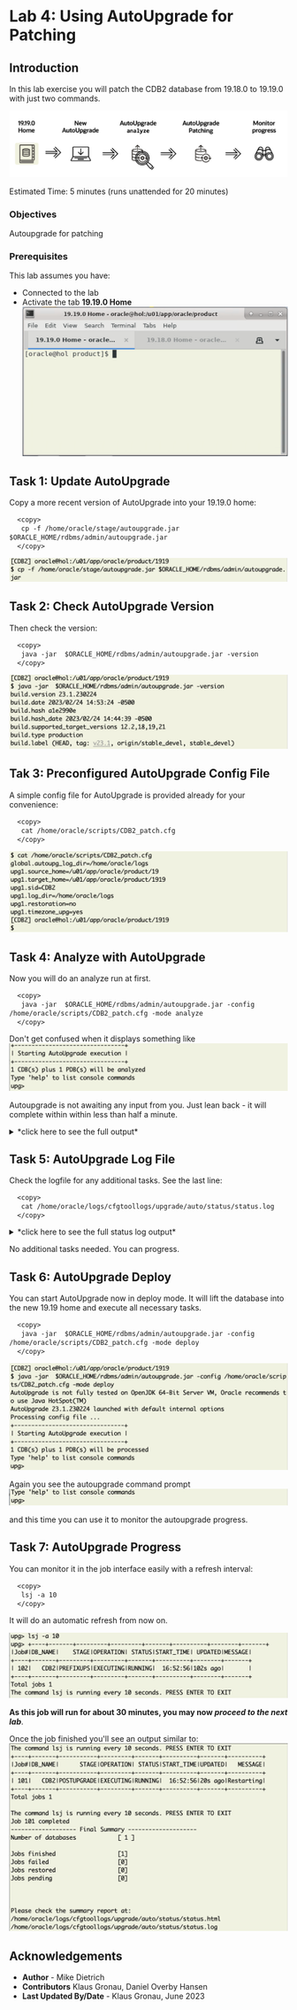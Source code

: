 # Lab 4: Using AutoUpgrade for Patching

## Introduction 
In this lab exercise you will patch the CDB2 database from 19.18.0 to 19.19.0 with just two commands.

![Process flow lab 4](./images/lab4-process-flow.png " ")

Estimated Time: 5 minutes (runs unattended for 20 minutes)

### Objectives

Autoupgrade for patching

### Prerequisites

This lab assumes you have:

- Connected to the lab
- Activate the tab __19.19.0 Home__
![switch to 1919 tab](./images/19-19-home.png " ")



## Task 1: Update AutoUpgrade

Copy a more recent version of AutoUpgrade into your 19.19.0 home:

  ```
    <copy>
     cp -f /home/oracle/stage/autoupgrade.jar $ORACLE_HOME/rdbms/admin/autoupgrade.jar 
    </copy>
  ```
![copy newer version of autoupgrade.jar](./images/cpy-new-autoupgrade-jar.png " ")

## Task 2: Check AutoUpgrade Version

Then check the version:

  ```
    <copy>
     java -jar  $ORACLE_HOME/rdbms/admin/autoupgrade.jar -version
    </copy>
  ```
![autoupgrade version](./images/autoupgrade-version.png " ")


## Tak 3: Preconfigured AutoUpgrade Config File

A simple config file for AutoUpgrade is provided already for your convenience:
  ```
    <copy>
     cat /home/oracle/scripts/CDB2_patch.cfg
    </copy>
  ```
![autoupgrade config file](./images/1919-autoupgrade-cfg.png " ")

## Task 4: Analyze with AutoUpgrade

Now you will do an analyze run at first. 

  ```
    <copy>
     java -jar  $ORACLE_HOME/rdbms/admin/autoupgrade.jar -config /home/oracle/scripts/CDB2_patch.cfg -mode analyze
    </copy>
  ```



Don't get confused when it displays something like
![confusion](./images/confusion-screen.png " ")

Autoupgrade is not awaiting any input from you. Just lean back - it will complete within within less than half a minute.


<details>
 <summary>*click here to see the full output*</summary>

 ![autoupgrade analyze output](./images/autoupgrade-analyze.png " ")
</details>

## Task 5: AutoUpgrade Log File

Check the logfile for any additional tasks. See the last line:

  ```
    <copy>
     cat /home/oracle/logs/cfgtoollogs/upgrade/auto/status/status.log
    </copy>
  ```



<details>

 <summary>*click here to see the full status log output*</summary>

![confusion](./images/autoupgrade-status-log.png " ")
</details>

No additional tasks needed. You can progress.


## Task 6: AutoUpgrade Deploy

You can start AutoUpgrade now in deploy mode.
It will lift the database into the new 19.19 home and execute all necessary tasks.

  ```
    <copy>
     java -jar  $ORACLE_HOME/rdbms/admin/autoupgrade.jar -config /home/oracle/scripts/CDB2_patch.cfg -mode deploy
    </copy>
  ```
![autoupgrade deploy](./images/autoupgrade-deploy.png " ")

Again you see the autoupgrade command prompt
![autoupgrade deploy](./images/autoupgrade-command-prompt.png " ")

and this time you can use it to monitor  the autoupgrade progress.

## Task 7: AutoUpgrade Progress
You can monitor it in the job interface easily with a refresh interval:
  ```
    <copy>
     lsj -a 10
    </copy>
  ```

It will do an automatic refresh from now on.


![autoupgrade refresh](./images/autoupgrade-status-refresh.png " ")

__As this job will run for about 30 minutes, you may now *proceed to the next lab*__.

Once the job finished you'll see an output similar to:
![autoupgrade refresh](./images/autoupgrade-status-finish.png " ")



## Acknowledgements
* **Author** - Mike Dietrich 
* **Contributors** Klaus Gronau, Daniel Overby Hansen  
* **Last Updated By/Date** - Klaus Gronau, June 2023